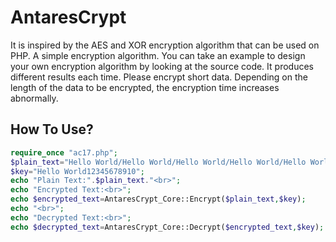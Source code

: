 # AntaresCrypt
It is inspired by the AES and XOR encryption algorithm that can be used on PHP. A simple encryption algorithm. You can take an example to design your own encryption algorithm by looking at the source code. It produces different results each time. Please encrypt short data. Depending on the length of the data to be encrypted, the encryption time increases abnormally.
## How To Use?
```php
require_once "ac17.php";
$plain_text="Hello World/Hello World/Hello World/Hello World/Hello World";
$key="Hello World12345678910";
echo "Plain Text:".$plain_text."<br>";
echo "Encrypted Text:<br>";
echo $encrypted_text=AntaresCrypt_Core::Encrypt($plain_text,$key);
echo "<br>";
echo "Decrypted Text:<br>";
echo $decrypted_text=AntaresCrypt_Core::Decrypt($encrypted_text,$key);
```
